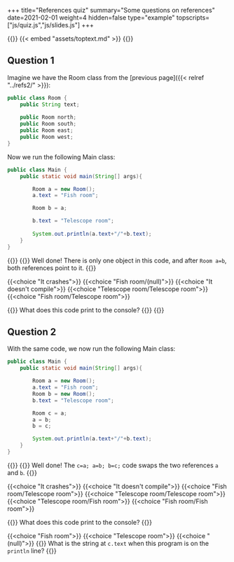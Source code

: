 +++
title="References quiz"
summary="Some questions on references"
date=2021-02-01
weight=4
hidden=false
type="example"
topscripts=["js/quiz.js","js/slides.js"]
+++

{{<important>}}
{{< embed "assets/toptext.md" >}}
{{</important>}}

## Question 1
Imagine we have the Room class from the [previous page]({{< relref "../refs2/" >}}):

```java
public class Room {
    public String text;
    
    public Room north;
    public Room south;
    public Room east;
    public Room west;
}    
```

Now we run the following Main class:
```java
public class Main {
    public static void main(String[] args){

        Room a = new Room();
        a.text = "Fish room";

        Room b = a;

        b.text = "Telescope room";
        
        System.out.println(a.text+"/"+b.text);
    }
}
```

{{<quiz quiz2>}}
{{<postmsggood>}}
Well done! There is only one object in this code, and after ```Room a=b```, both references point to it.
{{</postmsggood>}}

{{<choice "It crashes">}}
{{<choice "Fish room/(null)">}}
{{<choice "It doesn't compile">}}
{{<choice "Telescope room/Telescope room">}}
{{<choice "Fish room/Telescope room">}}

{{<question answers="4" hint="Trace through the code carefully - and remember that Room variables are references to objects, not objects.">}}
What does this code print to the console?
{{</question>}}
{{</quiz>}}


## Question 2
With the same code, we now run the following Main class:
```java
public class Main {
    public static void main(String[] args){

        Room a = new Room();
        a.text = "Fish room";
        Room b = new Room();
        b.text = "Telescope room";

        Room c = a;
        a = b;
        b = c;

        System.out.println(a.text+"/"+b.text);
    }
}
```

{{<quiz quiz3>}}
{{<postmsggood>}}
Well done! The ```c=a; a=b; b=c;``` code swaps the two references ```a``` and ```b```.
{{</postmsggood>}}

{{<choice "It crashes">}}
{{<choice "It doesn't compile">}}
{{<choice "Fish room/Telescope room">}}
{{<choice "Telescope room/Telescope room">}}
{{<choice "Telescope room/Fish room">}}
{{<choice "Fish room/Fish room">}}

{{<question answers="5" hint="Again, trace through the code carefully, keeping track of which reference points where">}}
What does this code print to the console?
{{</question>}}

{{<choice "Fish room">}}
{{<choice "Telescope room">}}
{{<choice "(null)">}}
{{<question answers="1" hint="This should be easy after the last question.">}}
What is the string at ```c.text``` when this program is on the ```println``` line?
{{</quiz>}}
